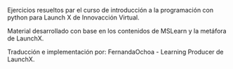 Ejercicios resueltos par el curso de introducción a la programación con python para Launch X de Innovacción Virtual.

 Material desarrollado con base en los contenidos de MSLearn y la metáfora de LaunchX.
 
 Traducción e implementación por: FernandaOchoa - Learning Producer de LaunchX.
